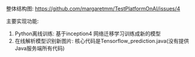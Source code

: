 
整体结构图:
https://github.com/margaretmm/TestPlatformOnAI/issues/4

主要实现功能:
1. Python离线训练: 基于inception4 网络迁移学习训练成新的模型
2. 在线解析模型识别新图片: 核心代码是Tensorflow_prediction.java(没有提供Java服务端所有代码)

